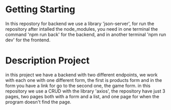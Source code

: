 # Getting Starting

In this repostory for backend we use a library 'json-server', for run the repository after intalled the node_modules, you need in one terminal the command 'npm run back' for the backend, and in another terminal 'npm run dev' for the frontend.


# Description Project

in this project we have a backend with two different endpoints, we work with each one with one different form, the first is products form and in the form you have a link for go to the second one, the game form. in this repository we use a CRUD with the library 'axios', the repository have just 3 pages, two pages both with a form and a list, and one page for when the program doesn't find the page.





